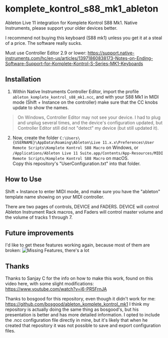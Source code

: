 # komplete_kontrol_s88_mk1_ableton
Ableton Live 11 integration for Komplete Kontrol S88 Mk1.
Native Instruments, please support your older devices better.

I recommend not buying this keyboard (S88 mk1) unless you get it at a steal of a price.  The software really sucks.

Must use Controller Editor 2.9 or lower:  https://support.native-instruments.com/hc/en-us/articles/13971860838173-Notes-on-Ending-Software-Support-for-Komplete-Kontrol-S-Series-MK1-Keyboards


## Installation

1. Within Native Instruments Controller Editor, import the profile `ableton_komplete_kontrol_s88_mk1.ncc`, and with your S88 Mk1 in MIDI mode (Shift + Instance on the controller) make sure that the CC knobs update to show the names.  

> On Windows, Controller Editor may not see your device.  I had to plug and unplug several times, and the device's configuration updated, but Controller Editor still did not "detect" my device (but still updated it).

2. Now, create the folder `C:\Users\{USERNAME}\AppData\Roaming\Ableton\Live 11.x.x\Preferences\User Remote Scripts\Komplete Kontrol S88 Macro` on Windows, or `/Applications/Ableton Live 11 Suite.app/Contents/App-Resources/MIDI Remote Scripts/Komplete Kontrol S88 Macro` on macOS.  
Copy this repository's "UserConfiguration.txt" into that folder.


## How to Use
Shift + Instance to enter MIDI mode, and make sure you have the "ableton" template name showing on your MIDI controller.

There are two pages of controls, DEVICE and FADERS.  DEVICE will control Ableton Instrument Rack macros, and Faders will control master volume and the volume of tracks 1 through 7.

## Future improvements
I'd like to get these features working again, because most of them are broken:
![Missing Features, there's a lot](https://us.v-cdn.net/6034896/uploads/PU80VDEXTH7S/screenshot-2022-05-18-at-12-23-22.png "Missing features, there's a lot.")


## Thanks

Thanks to Sanjay C for the info on how to make this work, found on this video here, with some slight modifications:  https://www.youtube.com/watch?v=i6-PR5FrnJA

Thanks to bosgood for this repository, even though it didn't work for me:  https://github.com/bosgood/ableton_komplete_kontrol_mk1
I think my repository is actually doing the same thing as bosgood's, but his presentation is better and has more detailed information.  I opted to include the .ncc configuration file directly in mine, but it's likely that when he created that repository it was not possible to save and export configuration files.

